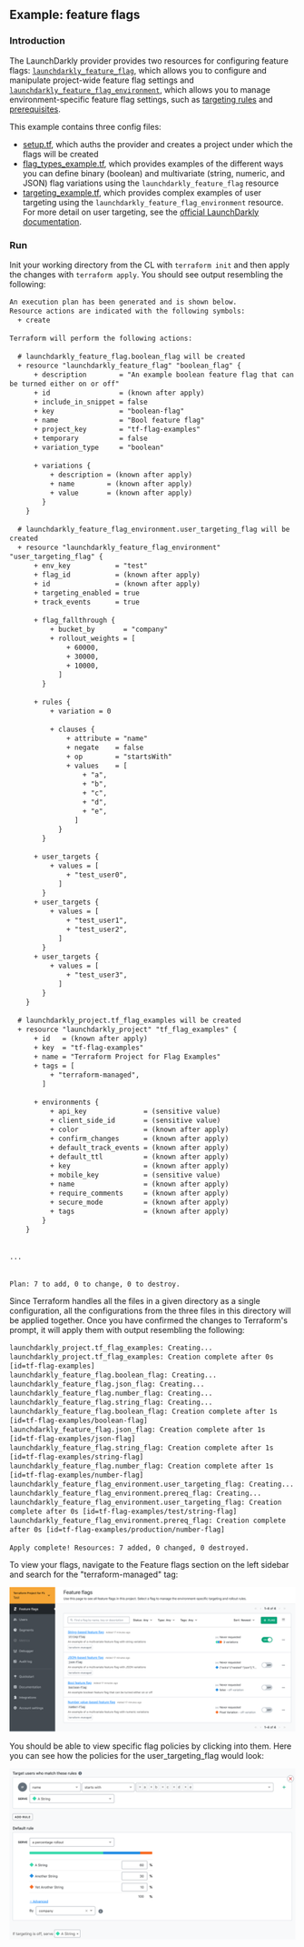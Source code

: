 ## Example: feature flags

### Introduction

The LaunchDarkly provider provides two resources for configuring feature flags: [`launchdarkly_feature_flag`](https://www.terraform.io/docs/providers/launchdarkly/r/feature_flag.html), which allows you to configure and manipulate project-wide feature flag settings and [`launchdarkly_feature_flag_environment`](https://www.terraform.io/docs/providers/launchdarkly/r/feature_flag_environment.html), which allows you to manage environment-specific feature flag settings, such as [targeting rules](https://docs.launchdarkly.com/home/managing-flags/targeting-users) and [prerequisites](https://docs.launchdarkly.com/home/managing-flags/flag-prerequisites).

This example contains three config files:
- [setup.tf](./setup.tf), which auths the provider and creates a project under which the flags will be created
- [flag_types_example.tf](./flag_types_example.tf), which provides examples of the different ways you can define binary (boolean) and multivariate (string, numeric, and JSON) flag variations using the `launchdarkly_feature_flag` resource
- [targeting_example.tf](./targeting_example.tf), which provides complex examples of user targeting using the `launchdarkly_feature_flag_environment` resource. For more detail on user targeting, see the [official LaunchDarkly documentation](https://docs.launchdarkly.com/home/managing-flags/targeting-users).

### Run
Init your working directory from the CL with `terraform init` and then apply the changes with `terraform apply`. You should see output resembling the following:

```
An execution plan has been generated and is shown below.
Resource actions are indicated with the following symbols:
  + create

Terraform will perform the following actions:

  # launchdarkly_feature_flag.boolean_flag will be created
  + resource "launchdarkly_feature_flag" "boolean_flag" {
      + description        = "An example boolean feature flag that can be turned either on or off"
      + id                 = (known after apply)
      + include_in_snippet = false
      + key                = "boolean-flag"
      + name               = "Bool feature flag"
      + project_key        = "tf-flag-examples"
      + temporary          = false
      + variation_type     = "boolean"

      + variations {
          + description = (known after apply)
          + name        = (known after apply)
          + value       = (known after apply)
        }
    }

  # launchdarkly_feature_flag_environment.user_targeting_flag will be created
  + resource "launchdarkly_feature_flag_environment" "user_targeting_flag" {
      + env_key           = "test"
      + flag_id           = (known after apply)
      + id                = (known after apply)
      + targeting_enabled = true
      + track_events      = true

      + flag_fallthrough {
          + bucket_by       = "company"
          + rollout_weights = [
              + 60000,
              + 30000,
              + 10000,
            ]
        }

      + rules {
          + variation = 0

          + clauses {
              + attribute = "name"
              + negate    = false
              + op        = "startsWith"
              + values    = [
                  + "a",
                  + "b",
                  + "c",
                  + "d",
                  + "e",
                ]
            }
        }

      + user_targets {
          + values = [
              + "test_user0",
            ]
        }
      + user_targets {
          + values = [
              + "test_user1",
              + "test_user2",
            ]
        }
      + user_targets {
          + values = [
              + "test_user3",
            ]
        }
    }

  # launchdarkly_project.tf_flag_examples will be created
  + resource "launchdarkly_project" "tf_flag_examples" {
      + id   = (known after apply)
      + key  = "tf-flag-examples"
      + name = "Terraform Project for Flag Examples"
      + tags = [
          + "terraform-managed",
        ]

      + environments {
          + api_key              = (sensitive value)
          + client_side_id       = (sensitive value)
          + color                = (known after apply)
          + confirm_changes      = (known after apply)
          + default_track_events = (known after apply)
          + default_ttl          = (known after apply)
          + key                  = (known after apply)
          + mobile_key           = (sensitive value)
          + name                 = (known after apply)
          + require_comments     = (known after apply)
          + secure_mode          = (known after apply)
          + tags                 = (known after apply)
        }
    }


...


Plan: 7 to add, 0 to change, 0 to destroy.
```

Since Terraform handles all the files in a given directory as a single configuration, all the configurations from the three files in this directory will be applied together. Once you have confirmed the changes to Terraform's prompt, it will apply them with output resembling the following:

```
launchdarkly_project.tf_flag_examples: Creating...
launchdarkly_project.tf_flag_examples: Creation complete after 0s [id=tf-flag-examples]
launchdarkly_feature_flag.boolean_flag: Creating...
launchdarkly_feature_flag.json_flag: Creating...
launchdarkly_feature_flag.number_flag: Creating...
launchdarkly_feature_flag.string_flag: Creating...
launchdarkly_feature_flag.boolean_flag: Creation complete after 1s [id=tf-flag-examples/boolean-flag]
launchdarkly_feature_flag.json_flag: Creation complete after 1s [id=tf-flag-examples/json-flag]
launchdarkly_feature_flag.string_flag: Creation complete after 1s [id=tf-flag-examples/string-flag]
launchdarkly_feature_flag.number_flag: Creation complete after 1s [id=tf-flag-examples/number-flag]
launchdarkly_feature_flag_environment.user_targeting_flag: Creating...
launchdarkly_feature_flag_environment.prereq_flag: Creating...
launchdarkly_feature_flag_environment.user_targeting_flag: Creation complete after 0s [id=tf-flag-examples/test/string-flag]
launchdarkly_feature_flag_environment.prereq_flag: Creation complete after 0s [id=tf-flag-examples/production/number-flag]

Apply complete! Resources: 7 added, 0 changed, 0 destroyed.
```

To view your flags, navigate to the Feature flags section on the left sidebar and search for the "terraform-managed" tag:

!["terraform-managed" tags](../assets/images/feature-flags-variation-types.png)

You should be able to view specific flag policies by clicking into them. Here you can see how the policies for the user_targeting_flag would look:

![user_targeting_flag policies](../assets/images/feature-flag-targeting.png)